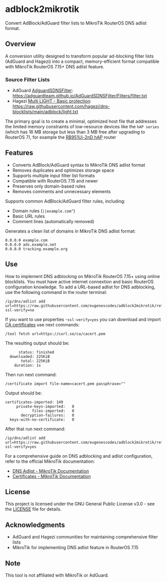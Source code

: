 # adblock2mikrotik

Convert AdBlock/AdGuard filter lists to MikroTik RouterOS DNS adlist format.

## Overview

A conversion utility designed to transform popular ad-blocking filter lists (AdGuard and Hagezi) into a compact, memory-efficient format compatible with MikroTik RouterOS 7.15+ DNS adlist feature. 

### Source Filter Lists

- AdGuard [AdguardSDNSFilter](https://github.com/AdguardTeam/AdguardSDNSFilter): https://adguardteam.github.io/AdGuardSDNSFilter/Filters/filter.txt
- Hagezi [Multi LIGHT - Basic protection](https://github.com/hagezi/dns-blocklists#green_book-multi-light---basic-protection-): https://raw.githubusercontent.com/hagezi/dns-blocklists/main/adblock/light.txt

The primary goal is to create a minimal, optimized host file that addresses the limited memory constraints of low-resource devices like the ```hAP series``` (which has 16 MB storage but less than 3 MB free after upgrading to RouterOS 7), for example the [RB951Ui-2nD hAP](https://mikrotik.com/product/RB951Ui-2nD) router

## Features

- Converts AdBlock/AdGuard syntax to MikroTik DNS adlist format
- Removes duplicates and optimizes storage space
- Supports multiple input filter list formats
- Compatible with RouterOS 7.15 and newer
- Preserves only domain-based rules
- Removes comments and unnecessary elements

Supports common AdBlock/AdGuard filter rules, including:

- Domain rules (`||example.com^`)
- Basic URL rules
- Comment lines (automatically removed)

Generates a clean list of domains in MikroTik DNS adlist format:

```text
0.0.0.0 example.com
0.0.0.0 ads.example.net
0.0.0.0 tracking.example.org
```

## Use

How to implement DNS adblocking on MikroTik RouterOS 7.15+ using online blocklists. You must have active internet connextion and basic RouterOS configuration knowledge.
To add a URL-based adlist for DNS adblocking, use the following command in the router terminal:

```routeros
/ip/dns/adlist add url=https://raw.githubusercontent.com/eugenescodes/adblock2mikrotik/refs/heads/main/hosts.txt ssl-verify=no
```

If you want to use properties -`ssl-verify=yes` you can download and import [CA certificates](https://curl.se/docs/caextract.html) use next commands:

```routeros
/tool fetch url=https://curl.se/ca/cacert.pem
```

The resulting output should be:

```routeros
      status: finished
  downloaded: 225KiB  
       total: 225KiB  
    duration: 1s 
```

Then run next command:

```routeros
/certificate import file-name=cacert.pem passphrase=""                                                  
```

Output should be:

```routeros
certificates-imported: 149
     private-keys-imported:   0
            files-imported:   0
       decryption-failures:   0
  keys-with-no-certificate:   0
```

After that run next command:

```routeros
/ip/dns/adlist add url=https://raw.githubusercontent.com/eugenescodes/adblock2mikrotik/refs/heads/main/hosts.txt ssl-verify=yes
```

For a comprehensive guide on DNS adblocking and adlist configuration, refer to the official MikroTik documentation:

- [DNS Adlist - MikroTik Documentation](https://help.mikrotik.com/docs/spaces/ROS/pages/37748767/DNS#DNS-Adlist)
- [Certificates - MikroTik Documentation](https://help.mikrotik.com/docs/spaces/ROS/pages/2555969/Certificates)

## License

This project is licensed under the GNU General Public License v3.0 - see the [LICENSE](LICENSE) file for details.

## Acknowledgments

- AdGuard and Hagezi communities for maintaining comprehensive filter lists
- MikroTik for implementing DNS adlist feature in RouterOS 7.15

## Note

This tool is not affiliated with MikroTik or AdGuard.
